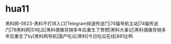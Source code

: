 # hua11
黑料网-0623-黑料不打烊入口|Telegram频道传送门|74猫导航主站|74猫传送门|78黑料网|51吃瓜|黑料偶像背锅多年后重生了贺燃|黑料大事记|黑料偶像背锅多年后重生了by|黑料网导航|国产吃瓜|黑料|今日吃瓜在线|881比鸭
